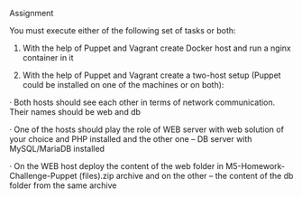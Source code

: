Assignment

You must execute either of the following set of tasks or both:

1. With the help of Puppet and Vagrant create Docker host and run a nginx container in it

2. With the help of Puppet and Vagrant create a two-host setup (Puppet could be installed on one of the machines or on both):

· Both hosts should see each other in terms of network communication. Their names should be web and db

· One of the hosts should play the role of WEB server with web solution of your choice and PHP installed and the other one – DB server with MySQL/MariaDB installed

· On the WEB host deploy the content of the web folder in M5-Homework-Challenge-Puppet (files).zip archive and on the other – the content of the db folder from the same archive
